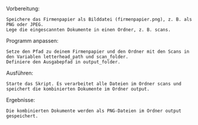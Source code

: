 Vorbereitung:

    Speichere das Firmenpapier als Bilddatei (firmenpapier.png), z. B. als PNG oder JPEG.
    Lege die eingescannten Dokumente in einen Ordner, z. B. scans.

Programm anpassen:

    Setze den Pfad zu deinem Firmenpapier und den Ordner mit den Scans in den Variablen letterhead_path und scan_folder.
    Definiere den Ausgabepfad in output_folder.

Ausführen:

    Starte das Skript. Es verarbeitet alle Dateien im Ordner scans und speichert die kombinierten Dokumente im Ordner output.

Ergebnisse:

    Die kombinierten Dokumente werden als PNG-Dateien im Ordner output gespeichert.